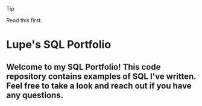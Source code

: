 > [!TIP]
> Read this first. 

# Lupe's SQL Portfolio
## Welcome to my SQL Portfolio! This code repository contains examples of SQL I've written. Feel free to take a look and reach out if you have any questions. 
